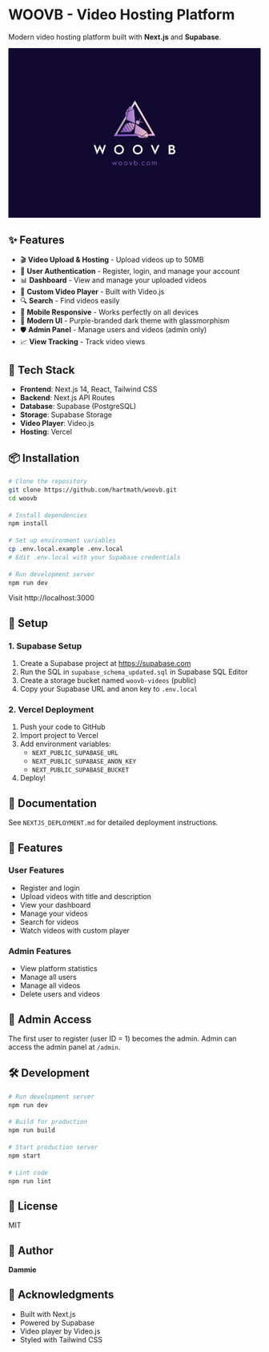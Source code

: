 # WOOVB - Video Hosting Platform

Modern video hosting platform built with **Next.js** and **Supabase**.

![WOOVB](./public/logo.jpg)

## ✨ Features

- 🎬 **Video Upload & Hosting** - Upload videos up to 50MB
- 👤 **User Authentication** - Register, login, and manage your account
- 📊 **Dashboard** - View and manage your uploaded videos
- 🎥 **Custom Video Player** - Built with Video.js
- 🔍 **Search** - Find videos easily
- 📱 **Mobile Responsive** - Works perfectly on all devices
- 🎨 **Modern UI** - Purple-branded dark theme with glassmorphism
- 🛡️ **Admin Panel** - Manage users and videos (admin only)
- 📈 **View Tracking** - Track video views

## 🚀 Tech Stack

- **Frontend**: Next.js 14, React, Tailwind CSS
- **Backend**: Next.js API Routes
- **Database**: Supabase (PostgreSQL)
- **Storage**: Supabase Storage
- **Video Player**: Video.js
- **Hosting**: Vercel

## 📦 Installation

```bash
# Clone the repository
git clone https://github.com/hartmath/woovb.git
cd woovb

# Install dependencies
npm install

# Set up environment variables
cp .env.local.example .env.local
# Edit .env.local with your Supabase credentials

# Run development server
npm run dev
```

Visit http://localhost:3000

## 🔧 Setup

### 1. Supabase Setup

1. Create a Supabase project at https://supabase.com
2. Run the SQL in `supabase_schema_updated.sql` in Supabase SQL Editor
3. Create a storage bucket named `woovb-videos` (public)
4. Copy your Supabase URL and anon key to `.env.local`

### 2. Vercel Deployment

1. Push your code to GitHub
2. Import project to Vercel
3. Add environment variables:
   - `NEXT_PUBLIC_SUPABASE_URL`
   - `NEXT_PUBLIC_SUPABASE_ANON_KEY`
   - `NEXT_PUBLIC_SUPABASE_BUCKET`
4. Deploy!

## 📖 Documentation

See `NEXTJS_DEPLOYMENT.md` for detailed deployment instructions.

## 🎯 Features

### User Features
- Register and login
- Upload videos with title and description
- View your dashboard
- Manage your videos
- Search for videos
- Watch videos with custom player

### Admin Features
- View platform statistics
- Manage all users
- Manage all videos
- Delete users and videos

## 🔐 Admin Access

The first user to register (user ID = 1) becomes the admin. Admin can access the admin panel at `/admin`.

## 🛠️ Development

```bash
# Run development server
npm run dev

# Build for production
npm run build

# Start production server
npm start

# Lint code
npm run lint
```

## 📝 License

MIT

## 👤 Author

**Dammie**

## 🙏 Acknowledgments

- Built with Next.js
- Powered by Supabase
- Video player by Video.js
- Styled with Tailwind CSS
